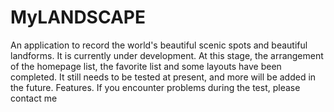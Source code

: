 # MyLANDSCAPE
An application to record the world's beautiful scenic spots and beautiful landforms. It is currently under development. At this stage, the arrangement of the homepage list, the favorite list and some layouts have been completed. It still needs to be tested at present, and more will be added in the future. Features. If you encounter problems during the test, please contact me

